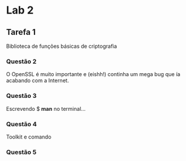 # Lab 2
## Tarefa 1
Biblioteca de funções básicas de criptografia
### Questão 2
O OpenSSL é muito importante e (eishh!) continha um mega bug que ía acabando com a Internet.
### Questão 3
Escrevendo $ __man__ no terminal...
### Questão 4
Toolkit e comando
### Questão 5
